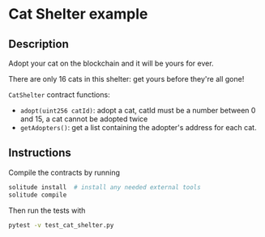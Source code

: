 # Cat Shelter example

## Description

Adopt your cat on the blockchain and it will be yours for ever.

There are only 16 cats in this shelter: get yours before they're all gone!

`CatShelter` contract functions:
- `adopt(uint256 catId)`: adopt a cat, catId must be a number between 0 and 15, a cat cannot be adopted twice
- `getAdopters()`: get a list containing the adopter's address for each cat.


## Instructions

Compile the contracts by running

```bash
solitude install  # install any needed external tools
solitude compile
```

Then run the tests with
```bash
pytest -v test_cat_shelter.py
```
